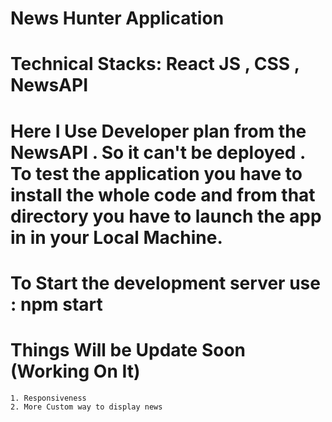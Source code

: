 # News Hunter Application

# Technical Stacks: React JS , CSS , NewsAPI

# Here I Use Developer plan from the NewsAPI . So it can't be deployed . To test the application you have to install the whole code and from that directory you have to launch the app in in your Local Machine.
# To Start the development server use : npm start


# Things Will be Update Soon (Working On It) 
    1. Responsiveness
    2. More Custom way to display news
